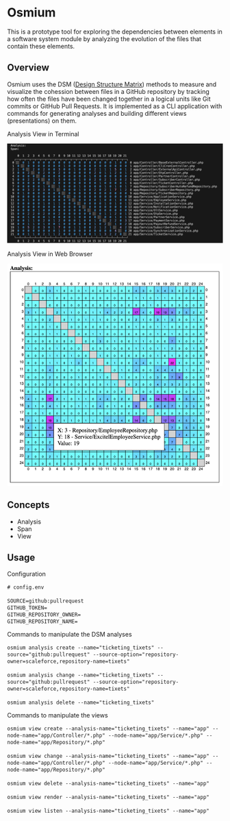 # Osmium

This is a prototype tool for exploring the dependencies between elements in a software system module by analyzing the evolution of the files that contain these elements.

## Overview

Osmium uses the DSM ([Design Structure Matrix](https://en.wikipedia.org/wiki/Design_structure_matrix)) methods to measure and visualize the cohession between files in a GitHub repository by tracking how often the files have been changed together in a logical units like Git commits or GitHub Pull Requests.
It is implemented as a CLI application with commands for generating analyses and building different views (presentations) on them.

Analysis View in Terminal

![Analysis View in Terminal](./analysisview_terminal.png)

Analysis View in Web Browser

![Analysis View in Web Browser](./analysisview_webbrowser.png)

## Concepts

- Analysis
- Span
- View

## Usage

Configuration

```
# config.env

SOURCE=github:pullrequest
GITHUB_TOKEN=
GITHUB_REPOSITORY_OWNER=
GITHUB_REPOSITORY_NAME=
```

Commands to manipulate the DSM analyses

```
osmium analysis create --name="ticketing_tixets" --source="github:pullrequest" --source-option="repository-owner=scaleforce,repository-name=tixets"

osmium analysis change --name="ticketing_tixets" --source="github:pullrequest" --source-option="repository-owner=scaleforce,repository-name=tixets"

osmium analysis delete --name="ticketing_tixets"
```

Commands to manipulate the views

```
osmium view create --analysis-name="ticketing_tixets" --name="app" --node-name="app/Controller/*.php" --node-name="app/Service/*.php" --node-name="app/Repository/*.php"

osmium view change --analysis-name="ticketing_tixets" --name="app" --node-name="app/Controller/*.php" --node-name="app/Service/*.php" --node-name="app/Repository/*.php"

osmium view delete --analysis-name="ticketing_tixets" --name="app"

osmium view render --analysis-name="ticketing_tixets" --name="app"

osmium view listen --analysis-name="ticketing_tixets" --name="app"
```
